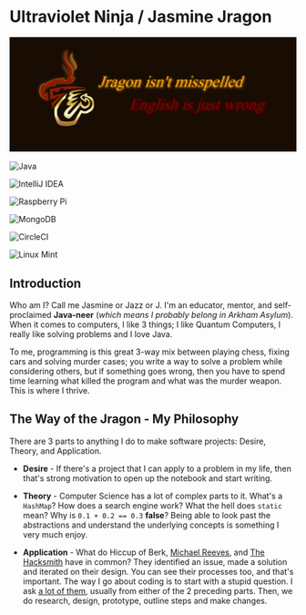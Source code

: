 # Ultraviolet Ninja / Jasmine Jragon

![cff4133f-e75a-46c9-846c-5be7613522d4](cff4133f-e75a-46c9-846c-5be7613522d4.png)

<p align="center">

![Java](https://img.shields.io/badge/java-%23ED8B00.svg?style=for-the-badge&logo=openjdk&logoColor=white)

![IntelliJ IDEA](https://img.shields.io/badge/IntelliJIDEA-000000.svg?style=for-the-badge&logo=intellij-idea&logoColor=white)

![Raspberry Pi](https://img.shields.io/badge/-Raspberry_Pi-C51A4A?style=for-the-badge&logo=Raspberry-Pi)

![MongoDB](https://img.shields.io/badge/MongoDB-%234ea94b.svg?style=for-the-badge&logo=mongodb&logoColor=white)

![CircleCI](https://img.shields.io/badge/circle%20ci-%23161616.svg?style=for-the-badge&logo=circleci&logoColor=white)

![Linux Mint](https://img.shields.io/badge/Linux%20Mint-87CF3E?style=for-the-badge&logo=Linux%20Mint&logoColor=white)

</p>



## Introduction

Who am I? Call me Jasmine or Jazz or J. I'm an educator, mentor, and self-proclaimed **Java-neer** (*which means I probably belong in Arkham Asylum*). When it comes to computers, I like 3 things; I like Quantum Computers, I really like solving problems and I love Java.

To me, programming is this great 3-way mix between playing chess, fixing cars and solving murder cases; you write a way to solve a problem while considering others, but if something goes wrong, then you have to spend time learning what killed the program and what was the murder weapon. This is where I thrive.





## The Way of the Jragon - My Philosophy

There are 3 parts to anything I do to make software projects: Desire, Theory, and Application.

- **Desire** - If there's a project that I can apply to a problem in my life, then that's strong motivation to open up the notebook and start writing.

- **Theory** - Computer Science has a lot of complex parts to it. What's a `HashMap`? How does a search engine work? What the hell does `static` mean? Why is `0.1 + 0.2 == 0.3` **false**? Being able to look past the abstractions and understand the underlying concepts is something I very much enjoy.

- **Application** - What do Hiccup of Berk, [Michael Reeves](https://www.youtube.com/c/MichaelReeves), and [The Hacksmith](https://www.youtube.com/@hacksmith) have in common? They identified an issue, made a solution and iterated on their design. You can see their processes too, and that's important. The way I go about coding is to start with a stupid question. I ask [a lot of them](https://github.com/Ultraviolet-Ninja/Stupid-Questions), usually from either of the 2 preceding parts. Then, we do research, design, prototype, outline steps and make changes.




